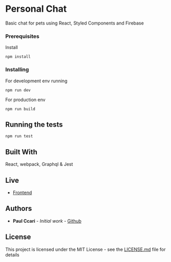 
# Personal Chat 

Basic chat for pets using React, Styled Components and Firebase

### Prerequisites

Install

```
npm install
```

### Installing

For development env running

```
npm run dev
```
For production env

```
npm run build
```

## Running the tests

```
npm run test
```

## Built With

React, webpack, Graphql & Jest

## Live 

- [Frontend](https://chateable.netlify.app/)

## Authors

- **Paul Ccari** - _Initial work_ - [Github](https://github.com/paulclindo)

## License

This project is licensed under the MIT License - see the [LICENSE.md](LICENSE.md) file for details

